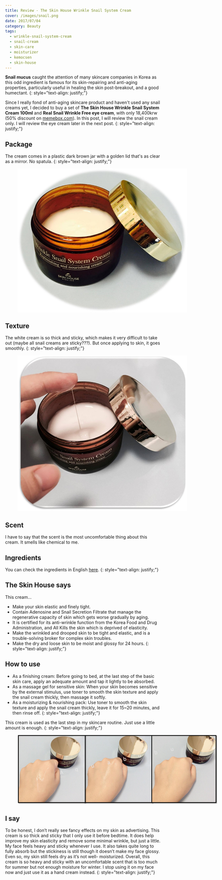 ```yaml
---
title: Review - The Skin House Wrinkle Snail System Cream
cover: /images/snail.png
date: 2017/07/04
category: Beauty
tags:
  - wrinkle-snail-system-cream
  - snail-cream
  - skin-care
  - moisturizer
  - kemocsen
  - skin-house
---
```


**Snail mucus** caught the attention of many skincare companies in Korea as this odd ingredient is famous for its skin-repairing and anti-aging properties, particularly useful in healing the skin post-breakout, and a good humectant.
{: style="text-align: justify;"}

Since I really fond of anti-aging skincare product and haven't used any snail creams yet, I decided to buy a set of **The Skin House Wrinkle Snail System Cream 100ml** and **Real Snail Wrinkle Free eye cream**, with only 18,400krw (50% discount on <a href="https://www.memebox.com/" target="_blank">memebox.com</a>). In this post, I will review the snail cream only. I will review the eye cream later in the next post.
{: style="text-align: justify;"}

## Package

The cream comes in a plastic dark brown jar with a golden lid that's as clear as a mirror. No spatula.
{: style="text-align: justify;"}

<figure style="width: 550px" class="align-center">
  <img src="./snail-1.png" alt="">
  <figcaption></figcaption>
</figure>

## Texture

The white cream is so thick and sticky, which makes it very difficult to take out (maybe all snail creams are sticky???). But once applying to skin, it goes smoothly.
{: style="text-align: justify;"}

<figure style="width: 550px" class="align-center">
  <img src="./snail-2.png" alt="">
  <figcaption></figcaption>
</figure>

## Scent

I have to say that the scent is the most uncomfortable thing about this cream. It smells like chemical to me.

## Ingredients

You can check the ingredients in English <a href="http://www.cosdna.com/eng/cosmetic_e0f3320254.html" target="_blank">here</a>.
{: style="text-align: justify;"}

## The Skin House says 
This cream...
  * Make your skin elastic and finely tight.
  * Contain Adenosine and Snail Secretion Filtrate that manage the regenerative capacity of skin which gets worse gradually by aging.
  * It is certified for its anti-wrinkle function from the Korea Food and Drug Administration, and All Kills the skin which is deprived of elasticity.
  * Make the wrinkled and drooped skin to be tight and elastic, and is a trouble-solving broker for complex skin troubles.
  * Make the dry and loose skin to be moist and glossy for 24 hours.
{: style="text-align: justify;"}

## How to use

  * As a finishing cream: Before going to bed, at the last step of the basic skin care, apply an adequate amount and tap it lightly to be absorbed.
  * As a massage gel for sensitive skin: When your skin becomes sensitive by the external stimulus, use toner to smooth the skin texture and apply the snail cream thickly, then massage it softly. 
  * As a moisturizing & nourishing pack: Use toner to smooth the skin texture and apply the snail cream thickly, leave it for 15~20 minutes, and then rinse off.
{: style="text-align: justify;"}

This cream is used as the last step in my skincare routine. Just use a little amount is enough.
{: style="text-align: justify;"}

<figure style="width: 650px" class="align-center">
  <img src="./snail-3.png" alt="">
  <figcaption></figcaption>
</figure>

## I say

To be honest, I don’t really see fancy effects on my skin as advertising. This cream is so thick and sticky that I only use it before bedtime. It does help improve my skin elasticity and remove some minimal wrinkle, but just a little. My face feels heavy and sticky whenever I use. It also takes quite long to fully absorb but the stickiness is still though it doesn’t make my face glossy. Even so, my skin still feels dry as it’s not well- moisturized. Overall, this cream is so heavy and sticky with an uncomfortable scent that is too much for summer but not enough moisture for winter. I stop using it on my face now and just use it as a hand cream instead.
{: style="text-align: justify;"}